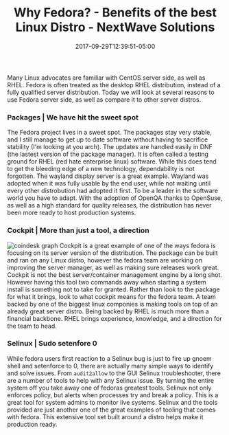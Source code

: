 ﻿---
title: "Why Fedora? - Benefits of the best Linux Distro - NextWave Solutions"
date: 2017-09-29T12:39:51-05:00
description: "Why choose Fedora as your Desktop and Server Linux distro."
draft: false
---

Many Linux advocates are familiar with CentOS server side, as well as RHEL. Fedora is often treated as the desktop RHEL distribution, instead of a fully qualified server distribution. Today we will look at several reasons to use Fedora server side, as well as compare it to other server distros.

### Packages | We have hit the sweet spot

The Fedora project lives in a sweet spot. The packages stay very stable, and I still manage to get up to date software without having to sacrifice stability (I'm looking at you arch). The updates are handled easily in DNF (the lastest version of the package manager). It is often called a testing ground for RHEL (red hate enterprise linux) software. While this does tend to get the bleeding edge of a new technology, dependability is not forgotten. The wayland display server is a great example. Wayland was adopted when it was fully usable by the end user, while not waiting until every other distrobution had adopted it first. To be a leader in the software world you have to adapt. With the adoption of OpenQA thanks to OpenSuse, as well as a high standard for quality releases, the distribution has never been more ready to host production systems. 

### Cockpit | More than just a tool, a direction
![coindesk graph](/images/cockpit.png)
Cockpit is a great example of one of the ways fedora is focusing on its server version of the distribution. The package can be built and ran on any Linux distro, however the fedora team are working on improving the server manager, as well as making sure releases work great. Cockpit is not the best server/container management engine by a long shot. However having this tool two commands away when starting a system install is something not to take for granted. Rather than look to the package for what it brings, look to what cockpit means for the fedora team. A team backed by one of the biggest linux componies is making tools on top of an already great server distro. Being backed by RHEL is much more than a financial backbone. RHEL brings experience, knowledge, and a direction for the team to head. 

### Selinux | Sudo setenfore 0

While fedora users first reaction to a Selinux bug is just to fire up gnoem shell and setenforce to 0, there are actually many simple ways to identify and solve issues. From `audit2allow` to the GUI Selinux troubleshooter, there are a number of tools to help with any Selinux issue. By turning the entire system off you take away one of fedoras greatest tools. Selinux not only enforces policy, but alerts when processes try and break a policy. This is a great tool for system admins to monitor live systems. Selinux and the tools provided are just another one of the great examples of tooling that comes with fedora. This extensive tool set built around a distro helps make it production ready.
